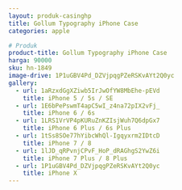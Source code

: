 ```yaml
---
layout: produk-casinghp
title: Gollum Typography iPhone Case
categories: apple

# Produk
product-title: Gollum Typography iPhone Case
harga: 90000
sku: hn-1849
image-drive: 1P1uGBV4Pd_DZVjpqgPZeRSKvAYt2Q0yc
gallery:
  - url: 1aRzxdGgXZiwb5IrJwOfYW8MbEhe-pEVd
    title: iPhone 5 / 5s / SE
  - url: 1E6bPePswmT4apC5wI_z4na72pIX2vFj_
    title: iPhone 6 / 6s
  - url: 1LRS1VrVP4pKURuZnKZIsjWuh7Q6dpGx7
    title: iPhone 6 Plus / 6s Plus
  - url: 1tSs8SOe77hYibcWhQl-Igqyxrm2IDtcD
    title: iPhone 7 / 8
  - url: 1lJD_qRPvnjCPvF_HoP_dRAGhgS2YwZ6i
    title: iPhone 7 Plus / 8 Plus
  - url: 1P1uGBV4Pd_DZVjpqgPZeRSKvAYt2Q0yc
    title: iPhone X
---
```

